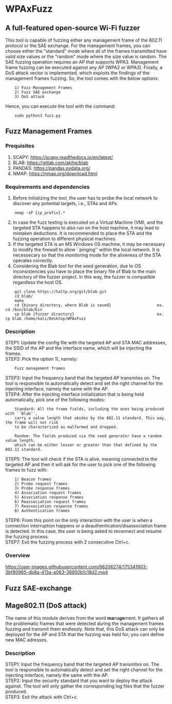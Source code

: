 # WPAxFuzz

## A full-featured open-source Wi-Fi fuzzer    
This tool is capable of fuzzing either any management frame of the 802.11 protocol or the SAE exchange. For the management frames, you can choose either the "standard" mode where all of the frames transmitted have valid size values or the "random" mode where the size value is random. The SAE fuzzing operation requires an AP that supports WPA3. Management frame fuzzing can be executed against any AP (WPA2 or WPA3). Finally, a DoS attack vector is implemented, which exploits the findings of the management frames fuzzing. So, the tool comes with the below options:
```
    1) Fuzz Management Frames
    2) Fuzz SAE exchange
    3) DoS attack
```
Hence, you can execute the tool with the command:
```
    sudo python3 fuzz.py
```

## Fuzz Management Frames

### Prequisites
1) SCAPY: https://scapy.readthedocs.io/en/latest/  
2) BLAB: https://gitlab.com/akihe/blab  
3) PANDAS: https://pandas.pydata.org/  
4) NMAP: https://nmap.org/download.html

### Requirements and dependencies
1) Before initializing the tool, the user has to probe the local network to discover any potential targets, i.e., STAs and APs.
```
    nmap -sP {ip_prefix}.*
```
2) In case the fuzz testing is executed on a Virtual Machine (VM), and the targeted STA happens to also run on the host machine, it may lead to mistaken deductions. It is recommended to place the STA and the fuzzing operation to different physical machines.
3) If the targeted STA is an MS Windows OS machine, it may be necessary to modify the firewall to allow ``pinging'' within the local network. It is necessecary so that the monitoring mode for the aliveness of the STA operates correctly.
5) Considering the Blab tool for the seed generation, due to OS inconsistencies you have to place the binary file of Blab to the main directory of the fuzzer project. In this way, the fuzzer is compatible regardless the host OS.
```
    git clone https://haltp.org/git/blab.git
    cd blab/
    make
    cd {binary directory, where Blab is saved}                    ex. cd /bin/blab/bin
    cp blab {fuzzer directory}                                    ex. cp blab /home/kali/Desktop/WPAxFuzz
```

### Description
STEP1: Update the config file with the targeted AP and STA MAC addresses, the SSID of the AP and the interface name, which will be injecting the frames.  
STEP2: Pick the option 1), namely:
```
    Fuzz management frames
```
STEP3: Input the frequency band that the targeted AP transmites on. The tool is responsible to automatically detect and set the right channel for the injecting interface, namely the same with the AP.    
STEP4: After the injecting interface initialization that is being held automatically, pick one of the following modes:  
```
    Standard: All the frame fields, including the ones being produced with ``Blab'',  
    carry a value length that abides by the 802.11 standard. This way, the frame will not risk  
    to be characterized as malformed and dropped.  
    
    Random: The fields produced via the seed generator have a random value length,  
    which can be either lesser or greater than that defined by the 802.11 standard.  
```
STEP5: The tool will check if the STA is alive, meaning connected to the targeted AP and then it will ask for the user to pick one of the following frames to fuzz with:
```
    1) Beacon frames
    2) Probe request frames
    3) Probe response frames
    4) Association request frames
    5) Association response frames
    6) Reassociation request frames
    7) Reassociation response frames
    8) Authentication frames
```
STEP6: From this point on the only interaction with the user is when a connection interruption happens or a deauthentication/disassociation frame is detected. In this case, the user is being asked to reconnect and resume the fuzzing process.  
STEP7: Exit the fuzzing process with 2 consecutive Ctrl+c.

### Overview


https://user-images.githubusercontent.com/66206274/175341903-3bf80965-db8a-413a-a063-38850b1c18d2.mp4



## Fuzz SAE-exchange

## Mage802.11 (DoS attack)
The name of this module derives from the word **ma**na**ge**ment. It gathers all the problematic frames that were detected during the management frames fuzzing and transmit them endlessly. Note that, this DoS attack can only be deployed for the AP and STA that the fuzzing was held for; you cant define new MAC adresses.

### Description
STEP1: Input the frequency band that the targeted AP transmites on. The tool is responsible to automatically detect and set the right channel for the injecting interface, namely the same with the AP.  
STEP2: Input the security standard that you want to deploy the attack against. The tool will only gather the corresponding log files that the fuzzer produced.  
STEP3: Exit the attack with Ctrl+c.
